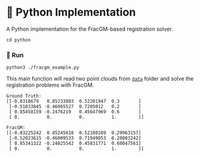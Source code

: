 # :snake: Python Implementation
A Python implementation for the FracGM-based registration solver.
```shell
cd python
```

### :checkered_flag: Run
```shell
python3 ./fracgm_example.py
```

This main function will read two point clouds from [`data`](../data) folder and
solve the registration problems with FracGM.

```shell
Ground Truth:
[[-0.0318679   0.85233803  0.52201947  0.3       ]
 [-0.51833845 -0.46065527  0.7205012   0.2       ]
 [ 0.85458159 -0.2476219   0.45647969  0.6       ]
 [ 0.          0.          0.          1.        ]]

FracGM:
[[-0.03225242  0.85245618  0.52180289  0.29963157]
 [-0.52023615 -0.46009533  0.71949053  0.20003242]
 [ 0.85341322 -0.24825542  0.45831771  0.60047561]
 [ 0.          0.          0.          1.        ]]

 ```